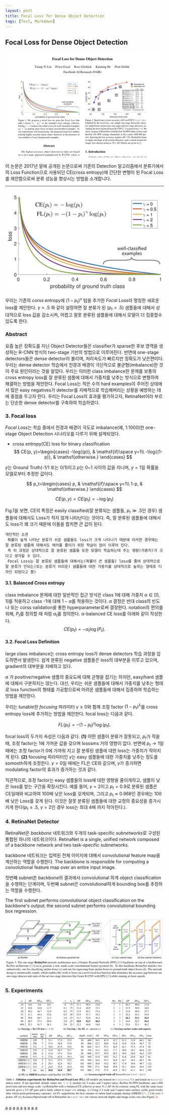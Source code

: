 ```yaml
---
layout: post
title: Focal Loss for Dense Object Detection
tags: [Test, Markdown]
---
```


## Focal Loss for Dense Object Detection

![Focal Loss Paper](https://github.com/uk-kim/uk-kim.github.io/blob/master/_posts/2018-12-07-Focal-loss-for-dense-object-detection/focal_loss_paper.png?raw=true)

이 논문은 2017년 말에 공개된 논문으로써 기존의 Detection 알고리즘에서 분류기에서의 Loss Function으로 사용되던 CE(cross entropy)에 간단한 변형이 된 Focal Loss를 제안함으로써 분류 성능을 향상시는 방법을 소개합니다.

---

![Focal Loss](https://github.com/uk-kim/uk-kim.github.io/blob/master/_posts/2018-12-07-Focal-loss-for-dense-object-detection/ce_fl_compare_along_gamma.png?raw=true)

우리는 기존의 corss entropy에 $(1-p_t)^\gamma$ 텀을 추가한 <i>Focal Loss</i>라 명칭한 새로운 loss를 제안한다. $\gamma > .5$ 와 같이 설정하면 잘 분류가 된 $(p_t > .5)$ 샘플들에 대해서 상대적으로 loss 값을 감소시켜, 어렵고 잘못 분류된 샘플들에 대해서 모델이 더 집중할수 있도록 한다.

### Abstract
요즘 높은 정확도를 지닌 Object Detector들은 classifier가 sparse한 후보 영역을 생성하는 R-CNN 방식의 two-stage 기반의 방법으로 이루어진다. 반면에 one-stage detectors들은 dense detector라 불리며, 처리속도가 빠르지만 정확도가 낮은편이다.
우리는 dense detector 학습에서 전경과 배경이 극단적으로 불균형(imbalance)한 것이 주요 원인이라는 것을 알았다.
우리는 이러한 class imbalance한 문제를 보통의 cross entropy loss를 잘 분류된 샘플에 대해서 가중치를 낮추는 방식으로 변형하여 해결하는 방법을 제안한다.
Focal Loss는 적은 수의 hard examples이 주어진 상태에서 많은 easy negatives가 detector를 지배적으로 학습해버리는 상황을 예방하는 데에 중점을 두고자 한다.
우리는 Focal Loss의 효과를 평가하고자, RetinaNet이라 부르는 단순한 dense detector를 구축하여 학습하였다.


### 3. Focal loss
<i>Focal Loss</i>는 학습 중에서 전경과 배경이 극도로 imbalance(예, 1:1000)한 one-stage Object Detection 시나리오를 다루기 위해 설계되었다.

* cross entropy(CE) loss for binary classification
$$
CE(p, y)=\begin{cases}
-\log{(p)}, & \mathsf{if}\space y=1\\
-\log{(1-p)}, & \mathsf{otherwise.}
\end{cases}
$$

$y$는 Ground Truth(-1/1 또는 0/1)이고 $p$는 0~1 사이의 값을 지니며, $y=1$일 확률을 모델로부터 추정한 값이다.

$$
p_t=\begin{cases}
p, & \mathsf{if}\space y=1\\
1-p, & \mathsf{otherwise.}
\end{cases}
$$

$$CE(p,y)=CE(p_t)=-\log{(p_t)}$$

Fig.1을 보면, CE의 특징은 easily classified(잘 분류되는 샘플들, $p_t \gg .5$인 경우) 샘플들에 대해서도 Loss가 작지 않게 나타난다는 것이다. 즉, 잘 분류된 샘플들에 대해서도 loss가 꽤 크기 때문에 이들을 합치면 큰 값이 된다.
```
개인적인 소견
 확률이 높게 나타난 분류가 쉬운 샘플들도 loss가 크게 나타나기 때문에 이러한 경우에는 잘 분류된 샘플에 대해서도 에러를 줄이기 위한 학습이 많이 이루어 진다.
 즉 이 과정은 상대적으로 잘 분류된 샘플들 또한 모델이 학습하는데 주는 영향(가중치)가 크다고 생각할 수 있다.
 Focal Loss는 잘 분류된 샘플들에 대해서는(확률이 큰 샘플들) loss를 줄여 상대적으로 잘 분류가 안되는(또는 분류가 어려운) 샘플들에 대한 가중치를 상대적으로 높히는 형태로 디자인 되었다고 봄)
```

#### 3.1. Balanced Cross entropy
class imbalance 문제에 대한 일반적인 접근 방식은 class 1에 대해 가중치 $\alpha \in{[0, 1]}$를 적용하고 class -1에 대해 $1-\alpha$를 적용하는 것이다. $\alpha$ 결정은 반대 class의 빈도나 또는 corss validation을 통한 hyperparameter로써 결정한다. notation의 편의를 위해, $P_t$를 정의할 때 처럼 $\alpha_t$를 정의한다.
$\alpha$-balanced CE loss를 아래와 같이 작성한다.
$$
CE(p_t)=-\alpha_t \log{(P_t)}.
$$

#### 3.2. Focal Loss Definition
large class imbalance는 cross entropy loss가 dense detectors 학습 과정을 압도하면서 발생한다. 쉽게 분류된 negative 샘플들은 loss의 대부분을 이루고 있으며, gradient의 대부분을 지배하고 있다.

$\alpha$ 가 positive/negative 샘플의 중요도에 대해 균형을 잡기는 하지만, easy/hard 샘플에 대해서 구분하지는 않는다.
대신, 우리는 쉬운 샘플들에 대해서 가중치를 낮추는 형태로 loss function의 형태를 가공함으로써 어려운 샘플들에 대해서 집중하여 학습하는 방법을 제안한다.

우리는 tunable한 <i>focusing</i> 파라미터 $\gamma \geq 0$와 함께 조절 factor $(1-p_t)^\lambda$를 cross entropy loss에 추가하는 방법을 제안한다. focal loss는 다음과 같다.

$$
FL(p_t)=-(1-p_t)^\gamma \log{(p_t)}.
$$


focal loss의 두가지 속성은 다음과 같다.
<b>(1)</b> 어떤 샘플이 분류가 잘못되고, $p_t$가 작을 때, 조정 factor는 1에 가까운 값을 갖으며 losssms 거의 영향이 없다. 반면에 $p_t \rightarrow 1$일때에는 조정 factor가 0에 가까워 지고 잘 분류된 샘플에 대한 loss는 가중치가 작아지게 된다.
<b>(2)</b> focusing 파라미터인 $\gamma$는 easy 샘플들에 대한 가중치를 낮추는 정도를 somooth하게 조정한다. $\gamma = 0$일 때에는 FL은 CE와 같으며, $\gamma$가 증가하면 modulating factor의 효과가 증가하는 것과 같다.

직관적으로, 조정 factor는 easy 샘플들의 loss에 대한 영향을 줄이게하고, 샘플이 낮은 loss를 받는 구간을 확장시킨다. 예를 들어, $\gamma=2$이고 $p_t=0.9$로 분류된 샘플은 CE일때와 비교하여 100배 낮은 loss를 갖게되며, 그리고 $p_t \approx0.968$인 경우에는 100배 낮은 Loss를 갖게 된다. 이것은 잘못 분류된 샘플들에 대한 교정의 중요성을 증가시키게 한다($p_t \leq.5$, $\gamma=2$인 경우 loss는 최대 4배 까지 작아진다.).

### 4. RetinaNet Detector

RetinaNet은 <i>backbone</i> 네트워크와 두개의 task-specific <i>subnetworks</i>로 구성된 통합된 하나의 네트워크이다.
RetinaNet is a single, unified network composed of a backbone network and two task-specific subnetworks.

backbone 네트워크는 입력된 전체 이미지에 대해서 convolutional feature map을 계산하는 역할을 수행한다.
The backbone is responsible for computing a convolutional feature map over an entire input image.

첫번째 subnet은 backbone의 결과에서 convolutional 하게 object classification을 수행하는 단계이며, 두번째 subnet은 convolutional하게 bounding box를 추정하는 역할을 수행한다.

The first subnet performs convolutional object classification on the backbone's output; the second subnet performs convolutional bounding box regression.

![Focal Loss RetinaNet architecture](https://github.com/uk-kim/uk-kim.github.io/blob/master/_posts/2018-12-07-Focal-loss-for-dense-object-detection/retinanet_architecture.png?raw=true)

### 5. Experiments



![Focal Loss Experiments](https://github.com/uk-kim/uk-kim.github.io/blob/master/_posts/2018-12-07-Focal-loss-for-dense-object-detection/experiment_compair.png?raw=true)




a
a
a
a
a
a
a
a
a
